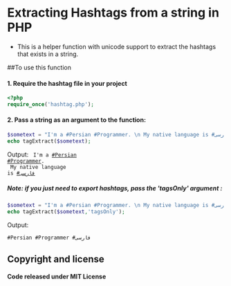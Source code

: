Extracting Hashtags from a string in PHP
======================================
- This is a helper function with unicode support to extract the hashtags that exists in a string.

##To use this function
#### 1. Require the hashtag file in your project
 ```php
<?php
require_once('hashtag.php'); 
```

#### 2. Pass a string as an argument to the function:
 ```php 
$sometext = "I'm a #Persian #Programmer. \n My native language is #فارسی";
echo tagExtract($sometext); 
```  
 Output:
 <code>
 I'm a <a href="?lookfor=Persian">#Persian</a> <a href="?lookfor=Programmer">#Programmer</a>. <br> My native language is <a href="?lookfor=فارسی">#فارسی</a>
</code> 

##### Note: if you just need to export hashtags, pass the 'tagsOnly' argument :
 ```php 
$sometext = "I'm a #Persian #Programmer. \n My native language is #فارسی";
echo tagExtract($sometext,'tagsOnly'); 
```  
 Output:
 ```html 
#Persian #Programmer #فارسی
```  

 

## Copyright and license
#### Code released under MIT License 
